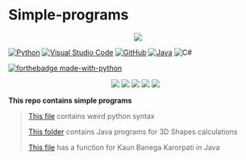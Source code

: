 # Simple-programs

<p align="center"> 
 <a href="https://github-readme-stats-eight-theta.vercel.app/api/top-langs/?username=BhJaipal&layout=compact&langs_count=16&theme=dark&background=black"> 
   <img src="https://github-readme-stats-eight-theta.vercel.app/api/top-langs/?username=BhJaipal&layout=compact&langs_count=16&background=black&theme=react" style="margin-left:10px"/> 
  </a> 
 </p>

[![Python](https://img.shields.io/badge/Python-06a?logo=python&logoColor=F7DF1E)](https://www.python.org/) 
[![Visual Studio Code](https://img.shields.io/badge/VS_Code-007ACC?logo=visual%20studio%20code&logoColor=3f3f8f)](https://code.visualstudio.com/) 
[![GitHub](https://badgen.net/badge/icon/github?icon=github&label&color=black)](https://github.com)
[![Java](https://img.shields.io/badge/JDK-007AAC?logo=openjdk&logoColor=12B889)](https://java.com)
![C#](https://img.shields.io/badge/C_Sharp-007ACC?logo=csharp&logoColor=3F3F8F)

[![forthebadge made-with-python](http://ForTheBadge.com/images/badges/made-with-python.svg)](https://www.python.org/)

<p align="center">
<img src="https://img.shields.io/github/last-commit/BhJaipal/Python-Module?color=aqua&logo=%20Github&logoColor=%20yellow&style=plastic">
<img src="https://img.shields.io/github/contributors/BhJaipal/Python-Module?color=blue&logo=%20Github&logoColor=%20yellow&style=plastic">
<img src="https://img.shields.io/github/stars/BhJaipal/Python-Module.svg?style=plastic&label=Star&maxAge=2592000" />
<img src="https://img.shields.io/badge/Made%20with-Python-1f425f.svg">
<img src="https://img.shields.io/badge/VS_Insiders-3f3f8f?style=for-the-badge&logo=visual%20studio&logoColor=12b889&style=plastic" />

</p>

**This repo contains simple programs**

> [This file](https://github.com/BhJaipal/Simple-programs/blob/main/Python/weird_syntax.py) contains weird python syntax
> 
> [This folder](https://github.com/BhJaipal/Simple-programs/blob/main/Java/Shapes) contains Java programs for 3D Shapes calculations
> 
> [This file](https://github.com/BhJaipal/Simple-programs/blob/main/Java/KBC.java) has a function for Kaun Banega Karorpati in Java
> 
